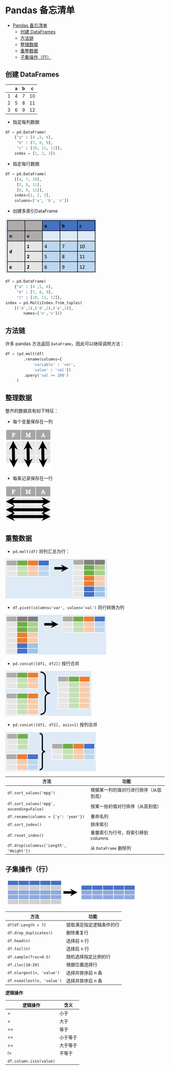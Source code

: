 # Pandas 备忘清单

- [Pandas 备忘清单](#pandas-备忘清单)
  - [创建 DataFrames](#创建-dataframes)
  - [方法链](#方法链)
  - [整理数据](#整理数据)
  - [重整数据](#重整数据)
  - [子集操作（行）](#子集操作行)

## 创建 DataFrames

||a|b|c|
|---|----|---|---|
|1|4|7|10|
|2|5|8|11|
|3|6|9|12|

- 指定每列数据

```py
df = pd.DataFrame(
    {"a" : [4 ,5, 6], 
     "b" : [7, 8, 9], 
     "c" : [10, 11, 12]}, 
    index = [1, 2, 3])
```

- 指定每行数据

```py
df = pd.DataFrame(
    [[4, 7, 10],
     [5, 8, 11],
     [6, 9, 12]], 
    index=[1, 2, 3], 
    columns=['a', 'b', 'c'])
```

- 创建多索引DataFrame

![](images/2021-03-31-15-16-08.png)

```py
df = pd.DataFrame(
    {"a" : [4 ,5, 6], 
     "b" : [7, 8, 9], 
     "c" : [10, 11, 12]}, 
index = pd.MultiIndex.from_tuples(
    [('d',1),('d',2),('e',2)],
        names=['n','v']))
```


## 方法链

许多 pandas 方法返回 `DataFrame`，因此可以继续调用方法：

```py
df = (pd.melt(df)
        .rename(columns={
            'variable' : 'var', 
            'value' : 'val'})
        .query('val >= 200')
     )
```

## 整理数据

整齐的数据具有如下特征：

- 每个变量保存在一列

![](images/2021-03-31-15-22-14.png)

- 每条记录保存在一行

![](images/2021-03-31-15-22-40.png)


## 重整数据

- `pd.melt(df)` 将列汇总为行：

![](images/2021-03-31-15-24-43.png)

-  `df.pivot(columns='var', values='val')` 将行转换为列

![](images/2021-03-31-15-25-42.png)

- `pd.concat([df1, df2])` 按行合并

![](images/2021-03-31-15-31-10.png)

- `pd.concat([df1, df2], axis=1)` 按列合并

![](images/2021-03-31-15-31-36.png)

|方法|功能|
|---|---|
|`df.sort_values('mpg')`|根据某一列的值对行进行排序（从低到高）|
|`df.sort_values('mpg', ascending=False)`|按某一些的值对行排序（从高到低）|
|`df.rename(columns = {'y': 'year'})`|重命名列|
|`df.sort_index()`|排序索引|
|`df.reset_index()`|重置索引为行号，将索引移到 columns|
|`df.drop(columns=['Length', 'Height'])`|从 `DataFrame` 删除列|

## 子集操作（行）

![](images/2021-03-31-18-42-23.png)

|方法|功能|
|---|---|
|`df[df.Length > 7]`|提取满足指定逻辑条件的行|
|`df.drop_duplicates()`|删除重复行|
|`df.head(n)`|选择前 n 行|
|`df.tail(n)`|选择后 n 行|
|`df.sample(frac=0.5)`|随机选择指定比例的行|
|`df.iloc[10:20]`|根据位置选择行|
|`df.nlargest(n, 'value')`|选择并排序前 n 条|
|`df.nsmallest(n, 'value')`|选择并排序后 n 条|

**逻辑操作**

|逻辑操作|含义|
|---|---|
|<|小于|
|>|大于|
|==|等于|
|<=|小于等于|
|>=|大于等于|
|!=|不等于|
|`df.column.isin(value)`|
